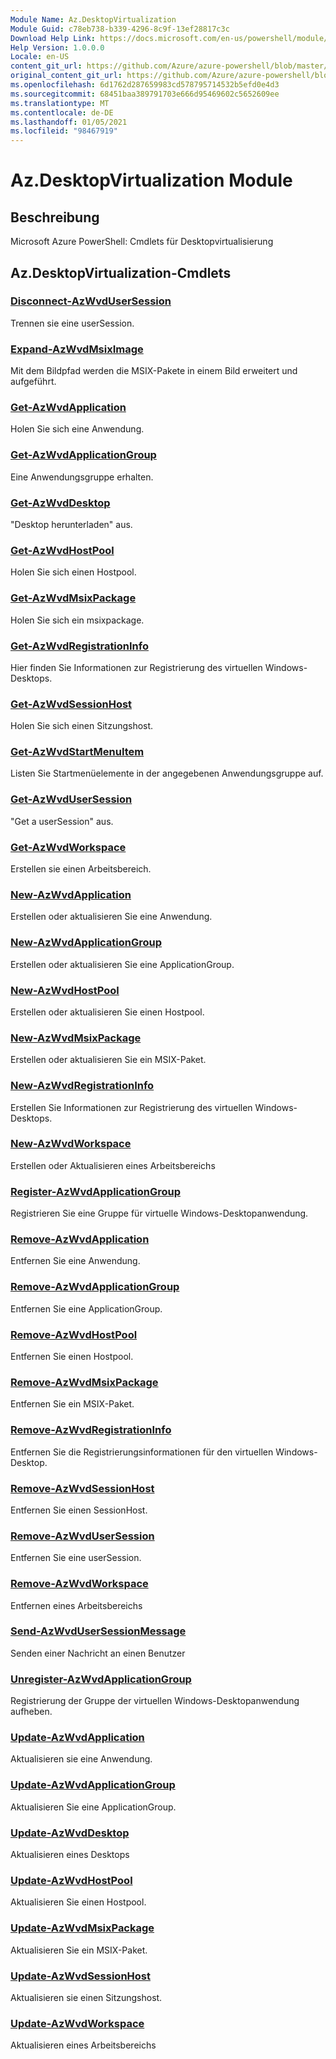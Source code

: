```yaml
---
Module Name: Az.DesktopVirtualization
Module Guid: c78eb738-b339-4296-8c9f-13ef28817c3c
Download Help Link: https://docs.microsoft.com/en-us/powershell/module/az.desktopvirtualization
Help Version: 1.0.0.0
Locale: en-US
content_git_url: https://github.com/Azure/azure-powershell/blob/master/src/DesktopVirtualization/help/Az.DesktopVirtualization.md
original_content_git_url: https://github.com/Azure/azure-powershell/blob/master/src/DesktopVirtualization/help/Az.DesktopVirtualization.md
ms.openlocfilehash: 6d1762d287659983cd578795714532b5efd0e4d3
ms.sourcegitcommit: 68451baa389791703e666d95469602c5652609ee
ms.translationtype: MT
ms.contentlocale: de-DE
ms.lasthandoff: 01/05/2021
ms.locfileid: "98467919"
---
```

# Az.DesktopVirtualization Module
## Beschreibung
Microsoft Azure PowerShell: Cmdlets für Desktopvirtualisierung

## Az.DesktopVirtualization-Cmdlets
### [Disconnect-AzWvdUserSession](Disconnect-AzWvdUserSession.md)
Trennen sie eine userSession.

### [Expand-AzWvdMsixImage](Expand-AzWvdMsixImage.md)
Mit dem Bildpfad werden die MSIX-Pakete in einem Bild erweitert und aufgeführt.

### [Get-AzWvdApplication](Get-AzWvdApplication.md)
Holen Sie sich eine Anwendung.

### [Get-AzWvdApplicationGroup](Get-AzWvdApplicationGroup.md)
Eine Anwendungsgruppe erhalten.

### [Get-AzWvdDesktop](Get-AzWvdDesktop.md)
"Desktop herunterladen" aus.

### [Get-AzWvdHostPool](Get-AzWvdHostPool.md)
Holen Sie sich einen Hostpool.

### [Get-AzWvdMsixPackage](Get-AzWvdMsixPackage.md)
Holen Sie sich ein msixpackage.

### [Get-AzWvdRegistrationInfo](Get-AzWvdRegistrationInfo.md)
Hier finden Sie Informationen zur Registrierung des virtuellen Windows-Desktops.

### [Get-AzWvdSessionHost](Get-AzWvdSessionHost.md)
Holen Sie sich einen Sitzungshost.

### [Get-AzWvdStartMenuItem](Get-AzWvdStartMenuItem.md)
Listen Sie Startmenüelemente in der angegebenen Anwendungsgruppe auf.

### [Get-AzWvdUserSession](Get-AzWvdUserSession.md)
"Get a userSession" aus.

### [Get-AzWvdWorkspace](Get-AzWvdWorkspace.md)
Erstellen sie einen Arbeitsbereich.

### [New-AzWvdApplication](New-AzWvdApplication.md)
Erstellen oder aktualisieren Sie eine Anwendung.

### [New-AzWvdApplicationGroup](New-AzWvdApplicationGroup.md)
Erstellen oder aktualisieren Sie eine ApplicationGroup.

### [New-AzWvdHostPool](New-AzWvdHostPool.md)
Erstellen oder aktualisieren Sie einen Hostpool.

### [New-AzWvdMsixPackage](New-AzWvdMsixPackage.md)
Erstellen oder aktualisieren Sie ein MSIX-Paket.

### [New-AzWvdRegistrationInfo](New-AzWvdRegistrationInfo.md)
Erstellen Sie Informationen zur Registrierung des virtuellen Windows-Desktops.

### [New-AzWvdWorkspace](New-AzWvdWorkspace.md)
Erstellen oder Aktualisieren eines Arbeitsbereichs

### [Register-AzWvdApplicationGroup](Register-AzWvdApplicationGroup.md)
Registrieren Sie eine Gruppe für virtuelle Windows-Desktopanwendung.

### [Remove-AzWvdApplication](Remove-AzWvdApplication.md)
Entfernen Sie eine Anwendung.

### [Remove-AzWvdApplicationGroup](Remove-AzWvdApplicationGroup.md)
Entfernen Sie eine ApplicationGroup.

### [Remove-AzWvdHostPool](Remove-AzWvdHostPool.md)
Entfernen Sie einen Hostpool.

### [Remove-AzWvdMsixPackage](Remove-AzWvdMsixPackage.md)
Entfernen Sie ein MSIX-Paket.

### [Remove-AzWvdRegistrationInfo](Remove-AzWvdRegistrationInfo.md)
Entfernen Sie die Registrierungsinformationen für den virtuellen Windows-Desktop.

### [Remove-AzWvdSessionHost](Remove-AzWvdSessionHost.md)
Entfernen Sie einen SessionHost.

### [Remove-AzWvdUserSession](Remove-AzWvdUserSession.md)
Entfernen Sie eine userSession.

### [Remove-AzWvdWorkspace](Remove-AzWvdWorkspace.md)
Entfernen eines Arbeitsbereichs

### [Send-AzWvdUserSessionMessage](Send-AzWvdUserSessionMessage.md)
Senden einer Nachricht an einen Benutzer

### [Unregister-AzWvdApplicationGroup](Unregister-AzWvdApplicationGroup.md)
Registrierung der Gruppe der virtuellen Windows-Desktopanwendung aufheben.

### [Update-AzWvdApplication](Update-AzWvdApplication.md)
Aktualisieren sie eine Anwendung.

### [Update-AzWvdApplicationGroup](Update-AzWvdApplicationGroup.md)
Aktualisieren Sie eine ApplicationGroup.

### [Update-AzWvdDesktop](Update-AzWvdDesktop.md)
Aktualisieren eines Desktops

### [Update-AzWvdHostPool](Update-AzWvdHostPool.md)
Aktualisieren Sie einen Hostpool.

### [Update-AzWvdMsixPackage](Update-AzWvdMsixPackage.md)
Aktualisieren Sie ein MSIX-Paket.

### [Update-AzWvdSessionHost](Update-AzWvdSessionHost.md)
Aktualisieren sie einen Sitzungshost.

### [Update-AzWvdWorkspace](Update-AzWvdWorkspace.md)
Aktualisieren eines Arbeitsbereichs

